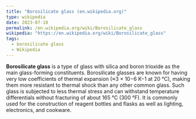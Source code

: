 ```yaml
---
title: "Borosilicate glass (en.wikipedia.org)"
type: wikipedia
date: 2023-07-18
permalink: /en.wikipedia.org/wiki/Borosilicate_glass
wikipedia: "https://en.wikipedia.org/wiki/Borosilicate_glass"
tags:
  - borosilicate glass
  - Wikipedia
---
```

**Borosilicate glass** is a type of glass with silica and boron trioxide as the main glass-forming constituents. Borosilicate glasses are known for having very low coefficients of thermal expansion (≈3 × 10−6 K−1 at 20 °C), making them more resistant to thermal shock than any other common glass. Such glass is subjected to less thermal stress and can withstand temperature differentials without fracturing of about 165 °C (300 °F). It is commonly used for the construction of reagent bottles and flasks as well as lighting, electronics, and cookware.
